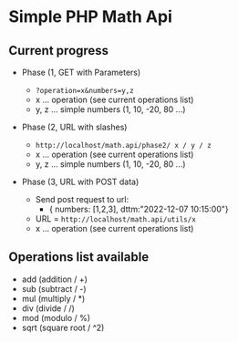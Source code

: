 # Simple PHP Math Api

## Current progress

- Phase (1, GET with Parameters)
  - `?operation=x&numbers=y,z`
  - x ... operation (see current operations list)
  - y, z ... simple numbers (1, 10, -20, 80 ...)

- Phase (2, URL with slashes)

  - `http://localhost/math.api/phase2/ x / y / z`
  - x ... operation (see current operations list)
  - y, z ... simple numbers (1, 10, -20, 80 ...)

- Phase (3, URL with POST data)

  - Send post request to url:
    - { numbers: [1,2,3], dttm:"2022-12-07 10:15:00"}
  - URL = `http://localhost/math.api/utils/x`
  - x ... operation (see current operations list)

## Operations list available

- add (addition / +)
- sub (subtract / -)
- mul (multiply / *)
- div (divide / /)
- mod (modulo / %)
- sqrt (square root / ^2)
